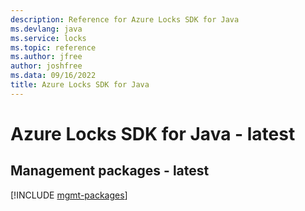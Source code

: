```yaml
---
description: Reference for Azure Locks SDK for Java
ms.devlang: java
ms.service: locks
ms.topic: reference
ms.author: jfree
author: joshfree
ms.data: 09/16/2022
title: Azure Locks SDK for Java
---
```

# Azure Locks SDK for Java - latest

## Management packages - latest
[!INCLUDE [mgmt-packages](locks-mgmt-index.md)]